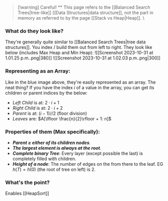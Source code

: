 > [!warning] Careful!
** This page refers to the [[Balanced Search Trees|tree-like]] [[Data Structures|data structure]], not the part in memory as referred to by the page [[Stack vs Heap|Heap]].
\
### What do they look like?
They're generally quite similar to [[Balanced Search Trees|tree data structures]]. You index / build them out from left to right. They look like below (includes Max Heap and Min Heap):
![[Screenshot 2023-10-31 at 1.01.25 p.m..png|380]] ![[Screenshot 2023-10-31 at 1.02.03 p.m..png|300]]

### Representing as an Array:
Like in the blue image above, they're easily represented as an array. The neat thing? If you have the index $i$ of a value in the array, you can get its children or parent indices by the below:
- *Left Child* is at: $2 \cdot i+1$
- *Right Child* is at: $2\cdot i+2$
- *Parent* is at: $(i-1)//2$ (floor division)
- *Leaves* are: $A[\lfloor \frac{n}{2}\rfloor + 1: n]$


### Properties of them (Max specifically):
- ***Parent $\ge$ either of its children nodes***.
- ***The largest element is always at the root***.
- ***Complete binary Tree***: Every layer (except possible the last) is completely filled with children. 
- ***Height of a node***: The number of edges on the from there to the leaf. EG $h(T)=h(0)$ (the root of tree on left) is 2. 

### What's the point?
Enables [[HeapSort]]